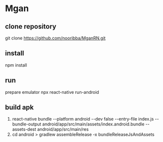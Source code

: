 # Mgan

## clone repository
git clone https://github.com/nooribba/MganRN.git

## install
npm install

## run
prepare emulator
npx react-native run-android

## build apk
1. react-native bundle --platform android --dev false --entry-file index.js --bundle-output android/app/src/main/assets/index.android.bundle --assets-dest android/app/src/main/res
2. cd android > gradlew assembleRelease -x bundleReleaseJsAndAssets
